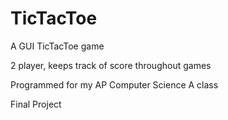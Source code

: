 # TicTacToe
A GUI TicTacToe game

2 player, keeps track of score throughout games

Programmed for my AP Computer Science A class

Final Project
